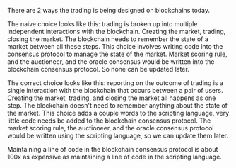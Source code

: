 There are 2 ways the trading is being designed on blockchains today.

The naive choice looks like this:
trading is broken up into multiple independent interactions with the blockchain. Creating the market,
trading,
 closing the market.
The blockchain needs to remember the state of a market between all these steps.
This choice involves writing code into the consensus protocol to manage the state of the market.
Market scoring rule,
and the auctioneer,
 and the oracle consensus would be written into the blockchain consensus protocol. So none can be updated later.

The correct choice looks like this:
reporting on the outcome of trading is a single interaction with the blockchain that occurs between a pair of users. Creating the market,
trading,
 and closing the market all happens as one step.
The blockchain doesn't need to remember anything about the state of the market.
This choice adds a couple words to the scripting language, very little code needs be added to the blockchain consensus protocol.
The market scoring rule, the auctioneer, and the oracle consensus protocol would be written using the scripting language, so we can update them later.

Maintaining a line of code in the blockchain consensus protocol is about 100x as expensive as maintaining a line of code in the scripting language.